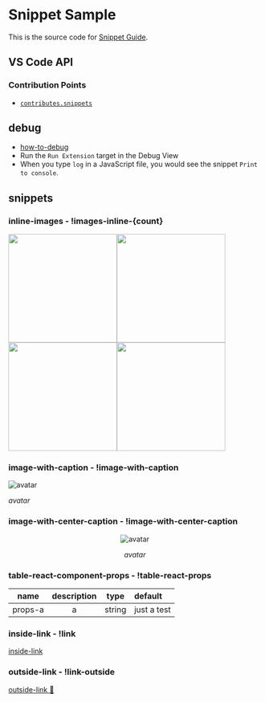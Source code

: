 # Snippet Sample

This is the source code for [Snippet Guide](https://code.visualstudio.com/api/language-extensions/snippet-guide).

## VS Code API

### Contribution Points

- [`contributes.snippets`](https://code.visualstudio.com/api/references/contribution-points#contributes.snippets)

## debug

- [how-to-debug](https://code.visualstudio.com/api/get-started/your-first-extension)
- Run the `Run Extension` target in the Debug View
- When you type `log` in a JavaScript file, you would see the snippet `Print to console`.

## snippets

### inline-images - !images-inline-{count}

<a><img src='https://avatars2.githubusercontent.com/u/6839576?s=460&u=ae20ee0b187d0c4f70cae7daa12ae09fb47b78a9&v=4' width='216' /></a><a><img src='https://avatars2.githubusercontent.com/u/6839576?s=460&u=ae20ee0b187d0c4f70cae7daa12ae09fb47b78a9&v=4' width='216' /></a><a><img src='https://avatars2.githubusercontent.com/u/6839576?s=460&u=ae20ee0b187d0c4f70cae7daa12ae09fb47b78a9&v=4' width='216' /></a><a><img src='https://avatars2.githubusercontent.com/u/6839576?s=460&u=ae20ee0b187d0c4f70cae7daa12ae09fb47b78a9&v=4' width='216' /></a>

### image-with-caption - !image-with-caption

![avatar](https://avatars2.githubusercontent.com/u/6839576?s=460&u=ae20ee0b187d0c4f70cae7daa12ae09fb47b78a9&v=4 "avatar")

*avatar*

### image-with-center-caption - !image-with-center-caption

<div align="center">

![avatar](https://avatars2.githubusercontent.com/u/6839576?s=460&u=ae20ee0b187d0c4f70cae7daa12ae09fb47b78a9&v=4 "avatar")

*avatar*

</div>

### table-react-component-props - !table-react-props

|name|description|type|default|
|:---:|:---:|:---:|:---|
|props-a|a|string|just a test|

### inside-link - !link

[inside-link](https://github.com/JiangWeixian/vscode-github-md-like-notion)

### outside-link - !link-outside

[outside-link 🔗](https://github.com/JiangWeixian/vscode-github-md-like-notion)